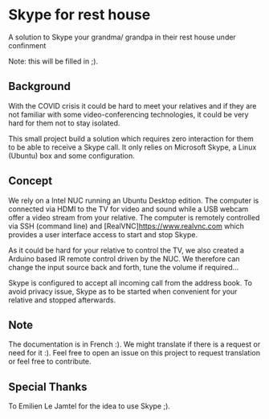 # Skype for rest house
A solution to Skype your grandma/ grandpa in their rest house under confinment

Note: this will be filled in ;).

## Background
With the COVID crisis it could be hard to meet your relatives and if they are not familiar with some video-conferencing technologies, it could be very hard for them not to stay isolated.

This small project build a solution which requires zero interaction for them to be able to receive a Skype call.  It only relies on Microsoft Skype, a Linux (Ubuntu) box and some configuration.

## Concept
We rely on a Intel NUC running an Ubuntu Desktop edition. The computer is connected via HDMI to the TV for video and sound while a USB webcam offer a video stream from your relative.  The computer is remotely controlled via SSH (command line) and [RealVNC]<https://www.realvnc.com> which provides a user interface access to start and stop Skype.

As it could be hard for your relative to control the TV, we also created a Arduino based IR remote control driven by the NUC.  We therefore can change the input source back and forth, tune the volume if required...

Skype is configured to accept all incoming call from the address book.  To avoid privacy issue, Skype as to be started when convenient for your relative and stopped afterwards.

## Note
The documentation is in French :).  We might translate if there is a request or need for it :).
Feel free to open an issue on this project to request translation or feel free to contribute.

## Special Thanks
To Emilien Le Jamtel for the idea to use Skype ;).
